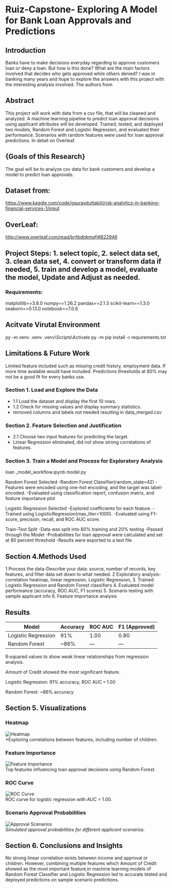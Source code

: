 # Ruiz-Capstone- Exploring A Model for Bank Loan Approvals and Predictions



## Introduction
Banks have to make decisions everyday regarding to approve customers loan or deny a loan. But how is this done? What are the main factors involved that decides who gets approved while others denied? I was in banking many years and hope to explore the answers with this project with the interesting analysis involved. The authors from 

## Abstract

This project will work with data from a csv file, that will be cleaned and analyzed. A machine learning pipeline to predict loan approval decisions using applicant attributes will be developed. Trained, tested, and deployed two models, Random Forest and Logistic Regression, and evaluated their performance. Scenarios with random features were used for loan approval predictions. In detail on Overleaf.

## {Goals of this Research} 
The goal will be to analyze csv data for bank customers and develop a model to predict loan approvals.

## Dataset from:
https://www.kaggle.com/code/gauravduttakiit/risk-analytics-in-banking-financial-services-1/input 

## OverLeaf:
http://www.overleaf.com/read/brjtbdnkmqfj#822946 

## Project Steps: 1. select topic, 2. select data set, 3. clean data set, 4. convert or transform data if needed, 5. train and develop a model, evaluate the model, Update and Adjust as needed.

### Requirements:
matplotlib==3.8.0
numpy==1.26.2
pandas==2.1.3
scikit-learn==1.3.0
seaborn==0.13.0
notebook==7.0.6

## Acitvate Virutal Environment
py -m venv .venv
.venv\Scripts\Activate
py -m pip install -r requirements.txt

## Limitations & Future Work
Limited feature included such as missing credit history, employment data. If more time avalable would have included.
Predictions thresholds at 80% may not be a good fit for every banks use.



### Section 1. Load and Explore the Data
- 1.1 Load the dataset and display the first 10 rows.
- 1.2 Check for missing values and display summary statistics.
- removed columns and labels not needed resulting in data_merged.csv


### Section 2. Feature Selection and Justification
- 2.1 Choose two input features for predicting the target.
- Linear Regression eliminated, did not show strong correlations of features.


### Section 3. Train a Model and Process for Exploratory Analysis
loan _model_workflow.ipynb
model.py

Random Forest Selected
-Random Forest Classifier(random_state=42)
-Features were encoded using one-hot encoding, and the target was label-encoded.
-Evaluated using classification report, confusion matrix, and feature importance plot

Logistic Regression Selected
-Explored coefficients for each feature.
-Trained using LogisticRegression(max_liter=1000).
-Evaluated using F1-score, precision, recall, and ROC AUC score.

Train-Test Split
-Data was split into 80% training and 20% testing
-Passed through the Model
-Probabilities for loan approval were calculated and set
 at 80 percent threshold
-Results were exported to a text file


## Section 4.Methods Used

1 Process the data-Describe your data: source, number of records, key features, and filter data set down to what needed.
2  Exploratory analysis-correlation heatmap, linear regression, Logistic Regression, 
3. Trained Logistic Regression and Random Forest classifiers
4. Evaluated model performance (accuracy, ROC AUC, F1 scores)
5. Scenario testing with sample applicant info
6. Feature importance analysis

## Results
| Model               | Accuracy | ROC AUC | F1 (Approved) |
|--------------------|----------|---------|----------------|
| Logistic Regression| 91%      | 1.00    | 0.80           |
| Random Forest      | ~86%     | —       | —              |


R‑squared values to show weak linear relationships from regression analysis.

Amount of Credit showed the most significant feature.  

Logistic Regression: 91% accuracy, ROC AUC = 1.00

Random Forest: ~86% accuracy


## Section 5. Visualizations

### Heatmap
![Heatmap](correlation_heatmap.png)  
*Exploring correlations between features, including number of children.


### Feature Importance
![Feature Importance](feature_importance.png)  
Top features influencing loan approval decisions using Random Forest.


### ROC Curve
![ROC Curve](roc_curve.png)  
ROC curve for logistic regression with AUC = 1.00.


### Scenario Approval Probabilities
![Approval Scenarios](scenario_approval_probs.png)  
*Simulated approval probabilities for different applicant scenarios.*



## Section 6. Conclusions and Insights
No strong linear correlation exists between income and approval or children. However, combining multiple features which Amount of Credit showed as the most important feature,in machine learning models of Random Forest Classifier and Logistic Regression led to accurate tested and deployed predictions on sample scenario predictions.


  

